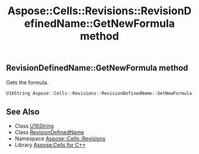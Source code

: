 ﻿---
title: Aspose::Cells::Revisions::RevisionDefinedName::GetNewFormula method
linktitle: GetNewFormula
second_title: Aspose.Cells for C++ API Reference
description: 'Aspose::Cells::Revisions::RevisionDefinedName::GetNewFormula method. Gets the formula in C++.'
type: docs
weight: 900
url: /cpp/aspose.cells.revisions/revisiondefinedname/getnewformula/
---
## RevisionDefinedName::GetNewFormula method


Gets the formula.

```cpp
U16String Aspose::Cells::Revisions::RevisionDefinedName::GetNewFormula()
```

## See Also

* Class [U16String](../../../aspose.cells/u16string/)
* Class [RevisionDefinedName](../)
* Namespace [Aspose::Cells::Revisions](../../)
* Library [Aspose.Cells for C++](../../../)
